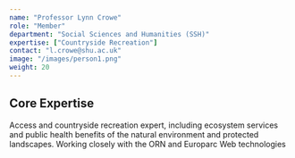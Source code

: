 ```yaml
---
name: "Professor Lynn Crowe"
role: "Member"
department: "Social Sciences and Humanities (SSH)"
expertise: ["Countryside Recreation"]
contact: "l.crowe@shu.ac.uk"
image: "/images/person1.png"
weight: 20
---
```


## Core Expertise

Access and countryside recreation expert, including ecosystem services and
public health benefits of the natural environment and protected
landscapes. Working closely with the ORN and Europarc
Web technologies
